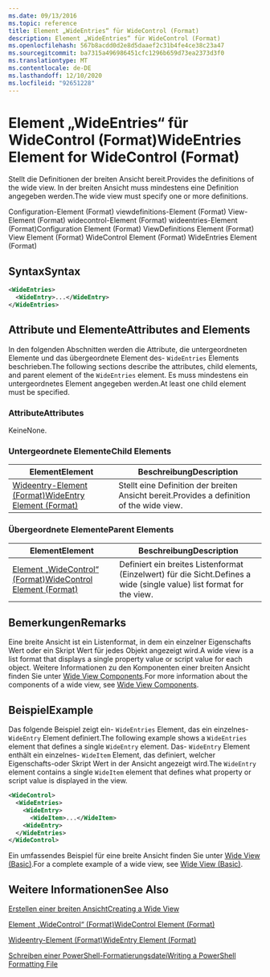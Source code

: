 ```yaml
---
ms.date: 09/13/2016
ms.topic: reference
title: Element „WideEntries“ für WideControl (Format)
description: Element „WideEntries“ für WideControl (Format)
ms.openlocfilehash: 567b8acdd0d2e8d5daaef2c31b4fe4ce38c23a47
ms.sourcegitcommit: ba7315a496986451cfc1296b659d73ea2373d3f0
ms.translationtype: MT
ms.contentlocale: de-DE
ms.lasthandoff: 12/10/2020
ms.locfileid: "92651228"
---
```

# <a name="wideentries-element-for-widecontrol-format"></a><span data-ttu-id="cb54f-103">Element „WideEntries“ für WideControl (Format)</span><span class="sxs-lookup"><span data-stu-id="cb54f-103">WideEntries Element for WideControl (Format)</span></span>

<span data-ttu-id="cb54f-104">Stellt die Definitionen der breiten Ansicht bereit.</span><span class="sxs-lookup"><span data-stu-id="cb54f-104">Provides the definitions of the wide view.</span></span> <span data-ttu-id="cb54f-105">In der breiten Ansicht muss mindestens eine Definition angegeben werden.</span><span class="sxs-lookup"><span data-stu-id="cb54f-105">The wide view must specify one or more definitions.</span></span>

<span data-ttu-id="cb54f-106">Configuration-Element (Format) viewdefinitions-Element (Format) View-Element (Format) widecontrol-Element (Format) wideentries-Element (Format)</span><span class="sxs-lookup"><span data-stu-id="cb54f-106">Configuration Element (Format) ViewDefinitions Element (Format) View Element (Format) WideControl Element (Format) WideEntries Element (Format)</span></span>

## <a name="syntax"></a><span data-ttu-id="cb54f-107">Syntax</span><span class="sxs-lookup"><span data-stu-id="cb54f-107">Syntax</span></span>

```xml
<WideEntries>
  <WideEntry>...</WideEntry>
</WideEntries>

```

## <a name="attributes-and-elements"></a><span data-ttu-id="cb54f-108">Attribute und Elemente</span><span class="sxs-lookup"><span data-stu-id="cb54f-108">Attributes and Elements</span></span>

<span data-ttu-id="cb54f-109">In den folgenden Abschnitten werden die Attribute, die untergeordneten Elemente und das übergeordnete Element des- `WideEntries` Elements beschrieben.</span><span class="sxs-lookup"><span data-stu-id="cb54f-109">The following sections describe the attributes, child elements, and parent element of the `WideEntries` element.</span></span> <span data-ttu-id="cb54f-110">Es muss mindestens ein untergeordnetes Element angegeben werden.</span><span class="sxs-lookup"><span data-stu-id="cb54f-110">At least one child element must be specified.</span></span>

### <a name="attributes"></a><span data-ttu-id="cb54f-111">Attribute</span><span class="sxs-lookup"><span data-stu-id="cb54f-111">Attributes</span></span>

<span data-ttu-id="cb54f-112">Keine</span><span class="sxs-lookup"><span data-stu-id="cb54f-112">None.</span></span>

### <a name="child-elements"></a><span data-ttu-id="cb54f-113">Untergeordnete Elemente</span><span class="sxs-lookup"><span data-stu-id="cb54f-113">Child Elements</span></span>

|<span data-ttu-id="cb54f-114">Element</span><span class="sxs-lookup"><span data-stu-id="cb54f-114">Element</span></span>|<span data-ttu-id="cb54f-115">Beschreibung</span><span class="sxs-lookup"><span data-stu-id="cb54f-115">Description</span></span>|
|-------------|-----------------|
|[<span data-ttu-id="cb54f-116">Wideentry-Element (Format)</span><span class="sxs-lookup"><span data-stu-id="cb54f-116">WideEntry Element (Format)</span></span>](./wideentry-element-for-widecontrol-format.md)|<span data-ttu-id="cb54f-117">Stellt eine Definition der breiten Ansicht bereit.</span><span class="sxs-lookup"><span data-stu-id="cb54f-117">Provides a definition of the wide view.</span></span>|

### <a name="parent-elements"></a><span data-ttu-id="cb54f-118">Übergeordnete Elemente</span><span class="sxs-lookup"><span data-stu-id="cb54f-118">Parent Elements</span></span>

|<span data-ttu-id="cb54f-119">Element</span><span class="sxs-lookup"><span data-stu-id="cb54f-119">Element</span></span>|<span data-ttu-id="cb54f-120">Beschreibung</span><span class="sxs-lookup"><span data-stu-id="cb54f-120">Description</span></span>|
|-------------|-----------------|
|[<span data-ttu-id="cb54f-121">Element „WideControl“ (Format)</span><span class="sxs-lookup"><span data-stu-id="cb54f-121">WideControl Element (Format)</span></span>](./widecontrol-element-format.md)|<span data-ttu-id="cb54f-122">Definiert ein breites Listenformat (Einzelwert) für die Sicht.</span><span class="sxs-lookup"><span data-stu-id="cb54f-122">Defines a wide (single value) list format for the view.</span></span>|

## <a name="remarks"></a><span data-ttu-id="cb54f-123">Bemerkungen</span><span class="sxs-lookup"><span data-stu-id="cb54f-123">Remarks</span></span>

<span data-ttu-id="cb54f-124">Eine breite Ansicht ist ein Listenformat, in dem ein einzelner Eigenschafts Wert oder ein Skript Wert für jedes Objekt angezeigt wird.</span><span class="sxs-lookup"><span data-stu-id="cb54f-124">A wide view is a list format that displays a single property value or script value for each object.</span></span> <span data-ttu-id="cb54f-125">Weitere Informationen zu den Komponenten einer breiten Ansicht finden Sie unter [Wide View Components](./creating-a-wide-view.md).</span><span class="sxs-lookup"><span data-stu-id="cb54f-125">For more information about the components of a wide view, see [Wide View Components](./creating-a-wide-view.md).</span></span>

## <a name="example"></a><span data-ttu-id="cb54f-126">Beispiel</span><span class="sxs-lookup"><span data-stu-id="cb54f-126">Example</span></span>

<span data-ttu-id="cb54f-127">Das folgende Beispiel zeigt ein- `WideEntries` Element, das ein einzelnes- `WideEntry` Element definiert.</span><span class="sxs-lookup"><span data-stu-id="cb54f-127">The following example shows a `WideEntries` element that defines a single `WideEntry` element.</span></span> <span data-ttu-id="cb54f-128">Das- `WideEntry` Element enthält ein einzelnes- `WideItem` Element, das definiert, welcher Eigenschafts-oder Skript Wert in der Ansicht angezeigt wird.</span><span class="sxs-lookup"><span data-stu-id="cb54f-128">The `WideEntry` element contains a single `WideItem` element that defines what property or script value is displayed in the view.</span></span>

```xml
<WideControl>
  <WideEntries>
    <WideEntry>
      <WideItem>...</WideItem>
    <WideEntry>
  </WideEntries>
</WideControl>
```

<span data-ttu-id="cb54f-129">Ein umfassendes Beispiel für eine breite Ansicht finden Sie unter [Wide View (Basic)](./wide-view-basic.md).</span><span class="sxs-lookup"><span data-stu-id="cb54f-129">For a complete example of a wide view, see [Wide View (Basic)](./wide-view-basic.md).</span></span>

## <a name="see-also"></a><span data-ttu-id="cb54f-130">Weitere Informationen</span><span class="sxs-lookup"><span data-stu-id="cb54f-130">See Also</span></span>

[<span data-ttu-id="cb54f-131">Erstellen einer breiten Ansicht</span><span class="sxs-lookup"><span data-stu-id="cb54f-131">Creating a Wide View</span></span>](./creating-a-wide-view.md)

[<span data-ttu-id="cb54f-132">Element „WideControl“ (Format)</span><span class="sxs-lookup"><span data-stu-id="cb54f-132">WideControl Element (Format)</span></span>](./widecontrol-element-format.md)

[<span data-ttu-id="cb54f-133">Wideentry-Element (Format)</span><span class="sxs-lookup"><span data-stu-id="cb54f-133">WideEntry Element (Format)</span></span>](./wideentry-element-for-widecontrol-format.md)

[<span data-ttu-id="cb54f-134">Schreiben einer PowerShell-Formatierungsdatei</span><span class="sxs-lookup"><span data-stu-id="cb54f-134">Writing a PowerShell Formatting File</span></span>](./writing-a-powershell-formatting-file.md)
